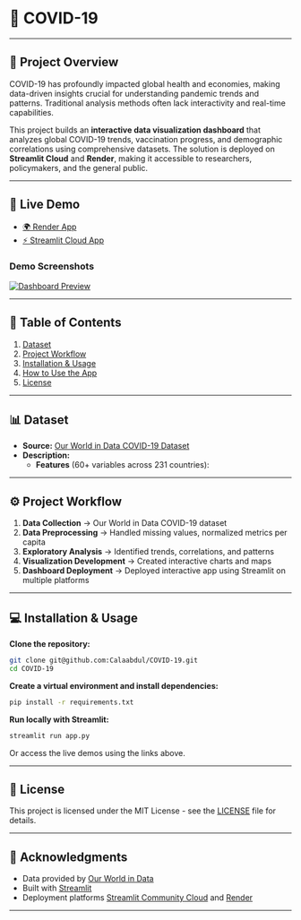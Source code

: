 # 🦠 COVID-19

---

## 📌 Project Overview  
COVID-19 has profoundly impacted global health and economies, making data-driven insights crucial for understanding pandemic trends and patterns. Traditional analysis methods often lack interactivity and real-time capabilities.

This project builds an **interactive data visualization dashboard** that analyzes global COVID-19 trends, vaccination progress, and demographic correlations using comprehensive datasets. The solution is deployed on **Streamlit Cloud** and **Render**, making it accessible to researchers, policymakers, and the general public.

---

## 🚀 Live Demo  

- [🌍 Render App](https://your-covid19-dashboard.onrender.com)  
- [⚡ Streamlit Cloud App](https://your-covid19-dashboard.streamlit.app/)  

### Demo Screenshots  
[![Dashboard Preview](images/dashboard_preview.png)](YOUR_STREAMLIT_LINK)  
 
---

## 📂 Table of Contents  
1. [Dataset](#-dataset)  
2. [Project Workflow](#-project-workflow)  
3. [Installation & Usage](#-installation--usage)  
4. [How to Use the App](#-how-to-use-the-app)   
5. [License](#-license)  

---

## 📊 Dataset  
- **Source:** [Our World in Data COVID-19 Dataset](https://github.com/owid/covid-19-data/tree/master/public/data)  
- **Description:**  
  - **Features** (60+ variables across 231 countries):

---

## ⚙️ Project Workflow  
1. **Data Collection** → Our World in Data COVID-19 dataset  
2. **Data Preprocessing** → Handled missing values, normalized metrics per capita  
3. **Exploratory Analysis** → Identified trends, correlations, and patterns  
4. **Visualization Development** → Created interactive charts and maps  
5. **Dashboard Deployment** → Deployed interactive app using Streamlit on multiple platforms  

---

## 💻 Installation & Usage  

**Clone the repository:**  
```bash
git clone git@github.com:Calaabdul/COVID-19.git
cd COVID-19
```

**Create a virtual environment and install dependencies:**
```bash
pip install -r requirements.txt
```

**Run locally with Streamlit:**
```bash
streamlit run app.py
```

Or access the live demos using the links above.

---

## 📄 License

This project is licensed under the MIT License - see the [LICENSE](LICENSE) file for details.

---

## 🙏 Acknowledgments

- Data provided by [Our World in Data](https://ourworldindata.org/coronavirus)
- Built with [Streamlit](https://streamlit.io/)
- Deployment platforms [Streamlit Community Cloud](https://streamlit.io/cloud) and [Render](https://render.com)

---
